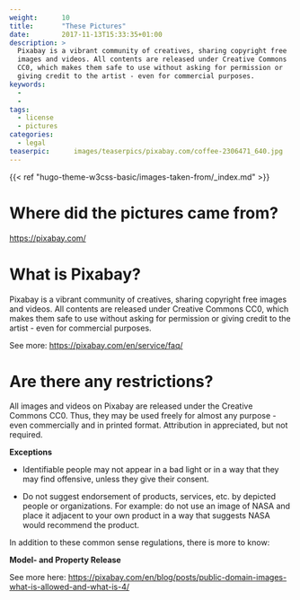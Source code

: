 ```yaml
---
weight:      10
title:       "These Pictures"
date:        2017-11-13T15:33:35+01:00
description: >
  Pixabay is a vibrant community of creatives, sharing copyright free
  images and videos. All contents are released under Creative Commons
  CC0, which makes them safe to use without asking for permission or
  giving credit to the artist - even for commercial purposes.
keywords:
  -
  -
tags:
  - license
  - pictures
categories:
  - legal
teaserpic:      images/teaserpics/pixabay.com/coffee-2306471_640.jpg
---
```



{{< ref "hugo-theme-w3css-basic/images-taken-from/_index.md" >}}

# Where did the pictures came from?

https://pixabay.com/


# What is Pixabay?

Pixabay is a vibrant community of creatives, sharing copyright free
images and videos. All contents are released under Creative Commons
CC0, which makes them safe to use without asking for permission or
giving credit to the artist - even for commercial purposes.

See more: https://pixabay.com/en/service/faq/


# Are there any restrictions?

All images and videos on Pixabay are released under the Creative
Commons CC0. Thus, they may be used freely for almost any purpose -
even commercially and in printed format. Attribution in appreciated,
but not required.

**Exceptions**

* Identifiable people may not appear in a bad light or in a way that
  they may find offensive, unless they give their consent.

* Do not suggest endorsement of products, services, etc. by depicted
  people or organizations. For example: do not use an image of NASA and
  place it adjacent to your own product in a way that suggests NASA
  would recommend the product.

In addition to these common sense regulations, there is more to know:

**Model- and Property Release**

See more here: https://pixabay.com/en/blog/posts/public-domain-images-what-is-allowed-and-what-is-4/

